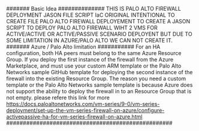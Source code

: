 ####### Basic Idea ##############
THIS IS PALO ALTO FIREWALL DEPLOYMENT JASON FILE SCRIPT IaC 
ORIGINAL INTENTIONAL TO CREATE FILE PALO ALTO FIREWALL DEPLOYEMENT TO CREATE A JASON SCRIPT TO DEPLOY PALO ALTO FIREWALL WIHT 2 VMS FOR ACTIVE/ACTIVE OR ACTIVE/PASSIVE SCENARIO DEPLOYENT
BUT DUE TO SOME LIMITATION IN AZURE/PALO ALTO WE CAN NOT CREATE IT.
####### Azure / Palo Alto limitation ###########
For an HA configuration, both HA peers must belong to the same Azure Resource Group. 
If you deploy the first instance of the firewall from the Azure Marketplace, and must use your custom ARM template or 
the Palo Alto Networks sample GitHub template for deploying the second instance of the firewall into the existing Resource Group. 
The reason you need a custom template or the Palo Alto Networks sample template is 
because Azure does not support the ability to deploy the firewall in to an Resource Group that is not empty.
please refere this link for more 
https://docs.paloaltonetworks.com/vm-series/9-0/vm-series-deployment/set-up-the-vm-series-firewall-on-azure/configure-activepassive-ha-for-vm-series-firewall-on-azure.html
##################################################
